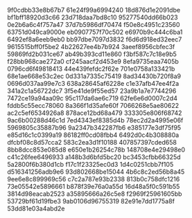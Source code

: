 9f0cdbb33e8b67b7
61e24f99a6994240
18d876d1e2091dbe
bf1bff18920d3c66
23d718daa7bd8c10
95277540dd66b023
0e2b6a6c4f757a47
37d7b5986df70474
f50e8c4951c23560
63751d049ca9000e
eb0907757f70c502
e6970b9c444c6ba1
6492ef8a6eeb9eb0
bb97dbe7097d3832
f6d6d918ed32eec7
9615515bff0f5be2
4b22627ee4b7b924
3aeef8956cbfec3f
59869fd2b031ce67
ab49b393cd11e860
f3bf587c7c18e9b5
f28bb968cae272a0
cf245aacf2d453e9
8efa9735eaa7405b
0796cd6f49818413
44e439fefdc2f62e
701e0758a133421b
68e1ae668e53c2ec
0d331a7335c75419
8ad34430b720f8a9
0696d037aa99e7c3
638a28645af6228e
c1e37afb47ee4f2a
341a2c1a56722dc7
3f5e41de9f55ed57
23a9b1a7e7744296
7472ce19a94aa09c
95c117da6ae6c719
62fe6e6d0007c2d4
fddb5c55ecc78060
8a366f1d35afe60f
7066268e5ae80622
ac2c5ef6534926a8
878ace12bd68a479
333305e806f68742
9ac6b00288d46c1d
7ed4343ef8385d4b
78ec2d2a4995e06f
5969805c35887b96
9a2347b342287fb6
e385177e3df75f95
e85d16c1c0399a19
86182ff0cd08fbb4
6492d0c4b308880a
dfcbf08c8d57cca2
583c2ea3d1f10188
407857397cded658
8bb8dcc853e085d8
e650e1b26254c78b
148708e4e29498e0
c41c26fee6496933
a148b3d6bfd5bc20
bc3453cfbb66325d
5a2800f6b380d1cb
f17c1f23325ec0d3
1d4c0251cbb7f105
d516341256adb9e6
93d802668be15044
4b6c8c2ed56b8a45
9ee6e8c899969c56
c7c2a787e93b2338
813b0c758dfc1216
73e05542e5896661
b878f39e76a0a55d
16d48a5f0c591b55
3814d98eacab2523
a35895666a26c5e8
f2969f25961605bb
53729bf61d19fbe3
9ab0106d96755319
82e91e7dd1775a8f
53dd81e03a4abd2e

